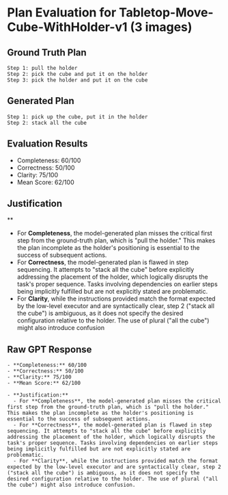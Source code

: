 # Plan Evaluation for Tabletop-Move-Cube-WithHolder-v1 (3 images)

## Ground Truth Plan
```
Step 1: pull the holder
Step 2: pick the cube and put it on the holder
Step 3: pick the holder and put it on the cube
```

## Generated Plan
```
Step 1: pick up the cube, put it in the holder
Step 2: stack all the cube
```

## Evaluation Results
- Completeness: 60/100
- Correctness: 50/100
- Clarity: 75/100
- Mean Score: 62/100

## Justification
**  
  - For **Completeness**, the model-generated plan misses the critical first step from the ground-truth plan, which is "pull the holder." This makes the plan incomplete as the holder's positioning is essential to the success of subsequent actions.  
  - For **Correctness**, the model-generated plan is flawed in step sequencing. It attempts to "stack all the cube" before explicitly addressing the placement of the holder, which logically disrupts the task's proper sequence. Tasks involving dependencies on earlier steps being implicitly fulfilled but are not explicitly stated are problematic.  
  - For **Clarity**, while the instructions provided match the format expected by the low-level executor and are syntactically clear, step 2 ("stack all the cube") is ambiguous, as it does not specify the desired configuration relative to the holder. The use of plural ("all the cube") might also introduce confusion

## Raw GPT Response
```
- **Completeness:** 60/100  
- **Correctness:** 50/100  
- **Clarity:** 75/100  
- **Mean Score:** 62/100  

- **Justification:**  
  - For **Completeness**, the model-generated plan misses the critical first step from the ground-truth plan, which is "pull the holder." This makes the plan incomplete as the holder's positioning is essential to the success of subsequent actions.  
  - For **Correctness**, the model-generated plan is flawed in step sequencing. It attempts to "stack all the cube" before explicitly addressing the placement of the holder, which logically disrupts the task's proper sequence. Tasks involving dependencies on earlier steps being implicitly fulfilled but are not explicitly stated are problematic.  
  - For **Clarity**, while the instructions provided match the format expected by the low-level executor and are syntactically clear, step 2 ("stack all the cube") is ambiguous, as it does not specify the desired configuration relative to the holder. The use of plural ("all the cube") might also introduce confusion.  

```
